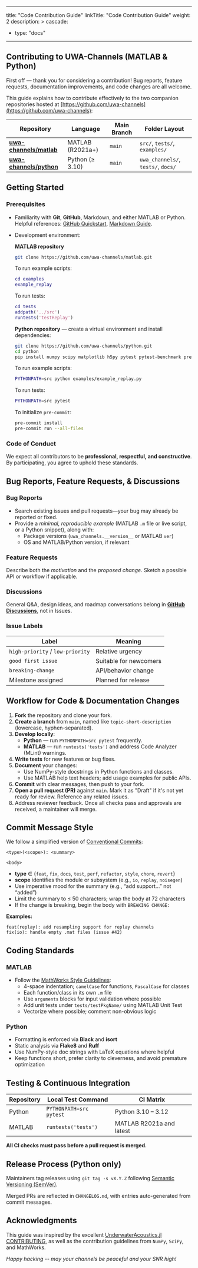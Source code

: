 ______________________________________________________________________

title: "Code Contribution Guide"
linkTitle: "Code Contribution Guide"
weight: 2
description: >
cascade:

- type: "docs"

______________________________________________________________________

## Contributing to **UWA-Channels** (MATLAB & Python)

First off — thank you for considering a contribution! Bug reports, feature requests, documentation improvements, and code changes are all welcome.

This guide explains how to contribute effectively to the two companion repositories hosted at [https://github.com/uwa-channels](https://github.com/uwa-channels):

| Repository                                                        | Language         | Main Branch | Folder Layout                      |
| ----------------------------------------------------------------- | ---------------- | ----------- | ---------------------------------- |
| [**uwa-channels/matlab**](https://github.com/uwa-channels/matlab) | MATLAB (R2021a+) | `main`      | `src/`, `tests/`, `examples/`      |
| [**uwa-channels/python**](https://github.com/uwa-channels/python) | Python (≥ 3.10)  | `main`      | `uwa_channels/`, `tests/`, `docs/` |

## Getting Started

### Prerequisites

- Familiarity with **Git**, **GitHub**, Markdown, and either MATLAB or Python.\
  Helpful references: [GitHub Quickstart](https://docs.github.com/en/get-started/quickstart), [Markdown Guide](https://www.markdownguide.org/).

- Development environment:

  **MATLAB repository**

  ```bash
  git clone https://github.com/uwa-channels/matlab.git
  ```

  To run example scripts:

  ```matlab
  cd examples
  example_replay
  ```

  To run tests:

  ```matlab
  cd tests
  addpath('../src')
  runtests('testReplay')
  ```


  **Python repository** — create a virtual environment and install dependencies:

  ```bash
  git clone https://github.com/uwa-channels/python.git
  cd python
  pip install numpy scipy matplotlib h5py pytest pytest-benchmark pre-commit
  ```

  To run example scripts:

  ```bash
  PYTHONPATH=src python examples/example_replay.py
  ```

  To run tests:

  ```bash
  PYTHONPATH=src pytest
  ```

  To initialize `pre-commit`:

  ```bash
  pre-commit install
  pre-commit run --all-files
  ```

  
### Code of Conduct

We expect all contributors to be **professional, respectful, and constructive**. By participating, you agree to uphold these standards.

## Bug Reports, Feature Requests, & Discussions

### Bug Reports

- Search existing issues and pull requests—your bug may already be reported or fixed.
- Provide a *minimal, reproducible example* (MATLAB `.m` file or live script, or a Python snippet), along with:
  - Package versions (`uwa_channels.__version__` or MATLAB `ver`)
  - OS and MATLAB/Python version, if relevant

### Feature Requests

Describe both the *motivation* and the *proposed change*. Sketch a possible API or workflow if applicable.

### Discussions

General Q&A, design ideas, and roadmap conversations belong in [**GitHub Discussions**](https://github.com/orgs/uwa-channels/discussions), not in Issues.

### Issue Labels

| Label                            | Meaning                |
| -------------------------------- | ---------------------- |
| `high-priority` / `low-priority` | Relative urgency       |
| `good first issue`               | Suitable for newcomers |
| `breaking-change`                | API/behavior change    |
| Milestone assigned               | Planned for release    |

## Workflow for Code & Documentation Changes

1. **Fork** the repository and clone your fork.
2. **Create a branch** from `main`, named like `topic-short-description` (lowercase, hyphen-separated).
3. **Develop locally**:
   - **Python** — run `PYTHONPATH=src pytest` frequently.
   - **MATLAB** — run `runtests('tests')` and address Code Analyzer (MLint) warnings.
4. **Write tests** for new features or bug fixes.
5. **Document** your changes:
   - Use NumPy-style docstrings in Python functions and classes.
   - Use MATLAB help text headers; add usage examples for public APIs.
6. **Commit** with clear messages, then push to your fork.
7. **Open a pull request (PR)** against `main`. Mark it as "Draft" if it's not yet ready for review. Reference any related issues.
8. Address reviewer feedback. Once all checks pass and approvals are received, a maintainer will merge.

## Commit Message Style

We follow a simplified version of [Conventional Commits](https://www.conventionalcommits.org/):

```text
<type>(<scope>): <summary>

<body>
```

- **type** ∈ {`feat`, `fix`, `docs`, `test`, `perf`, `refactor`, `style`, `chore`, `revert`}
- **scope** identifies the module or subsystem (e.g., `io`, `replay`, `noisegen`)
- Use imperative mood for the summary (e.g., “add support…” not “added”)
- Limit the summary to ≤ 50 characters; wrap the body at 72 characters
- If the change is breaking, begin the body with `BREAKING CHANGE:`

**Examples:**

```text
feat(replay): add resampling support for replay channels
fix(io): handle empty .mat files (issue #42)
```

## Coding Standards

### MATLAB

- Follow the [MathWorks Style Guidelines](https://github.com/eeberhard/matlab_style_guide):
  - 4-space indentation; `camelCase` for functions, `PascalCase` for classes
  - Each function/class in its own `.m` file
  - Use `arguments` blocks for input validation where possible
  - Add unit tests under `tests/testPkgName/` using MATLAB Unit Test
  - Vectorize where possible; comment non-obvious logic

### Python

- Formatting is enforced via **Black** and **isort**
- Static analysis via **Flake8** and **Ruff**
- Use NumPy-style doc strings with LaTeX equations where helpful
- Keep functions short, prefer clarity to cleverness, and avoid premature optimization


## Testing & Continuous Integration

| Repository | Local Test Command      | CI Matrix                |
| ---------- | ----------------------- | ------------------------ |
| Python     | `PYTHONPATH=src pytest` | Python 3.10 – 3.12       |
| MATLAB     | `runtests('tests')`     | MATLAB R2021a and latest |

**All CI checks must pass before a pull request is merged.**

## Release Process (Python only)

Maintainers tag releases using `git tag -s vX.Y.Z` following [Semantic Versioning (SemVer)](https://semver.org/).

Merged PRs are reflected in `CHANGELOG.md`, with entries auto-generated from commit messages.

## Acknowledgments

This guide was inspired by the excellent [UnderwaterAcoustics.jl CONTRIBUTING](https://github.com/org-arl/UnderwaterAcoustics.jl/blob/master/CONTRIBUTING.md), as well as the contribution guidelines from `NumPy`, `SciPy`, and MathWorks.

*Happy hacking -- may your channels be peaceful and your SNR high!*
